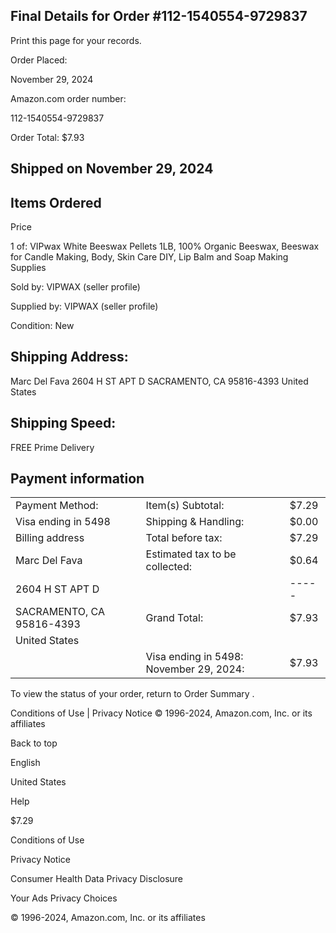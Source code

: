 <!-- image -->

## Final Details for Order #112-1540554-9729837

Print this page for your records.

Order Placed:

November 29, 2024

Amazon.com order number:

112-1540554-9729837

Order Total: $7.93

## Shipped on November 29, 2024

## Items Ordered

Price

1 of: VIPwax White Beeswax Pellets 1LB, 100% Organic Beeswax, Beeswax for Candle Making, Body, Skin Care DIY, Lip Balm and Soap Making Supplies

Sold by: VIPWAX (seller profile)

Supplied by: VIPWAX (seller profile)

Condition: New

## Shipping Address:

Marc Del Fava 2604 H ST APT D SACRAMENTO, CA 95816-4393 United States

## Shipping Speed:

FREE Prime Delivery

## Payment information

|                           |                                         |       |
|---------------------------|-----------------------------------------|-------|
| Payment Method:           | Item(s) Subtotal:                       | $7.29 |
| Visa  ending in 5498      | Shipping & Handling:                    | $0.00 |
| Billing address           | Total before tax:                       | $7.29 |
| Marc Del Fava             | Estimated tax to be collected:          | $0.64 |
| 2604 H ST APT D           |                                         | ----- |
| SACRAMENTO, CA 95816-4393 | Grand Total:                            | $7.93 |
| United States             |                                         |       |
|                           | Visa ending in 5498: November 29, 2024: | $7.93 |

To view the status of your order, return to Order Summary .

Conditions of Use | Privacy Notice © 1996-2024, Amazon.com, Inc. or its affiliates

Back to top

English

United States

Help

$7.29

Conditions of Use

Privacy Notice

Consumer Health Data Privacy Disclosure

Your Ads Privacy Choices

© 1996-2024, Amazon.com, Inc. or its affiliates